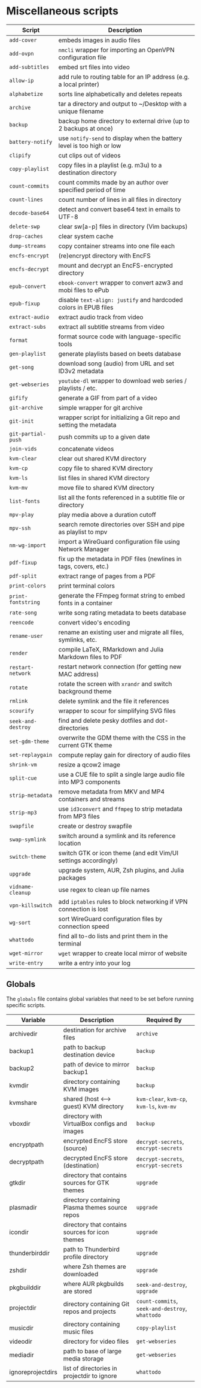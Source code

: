 # Miscellaneous scripts

| Script             | Description                                                            |
| ------------------ | ---------------------------------------------------------------------- |
| `add-cover`        | embeds images in audio files                                           |
| `add-ovpn`         | `nmcli` wrapper for importing an OpenVPN configuration file            |
| `add-subtitles`    | embed srt files into video                                             |
| `allow-ip`         | add rule to routing table for an IP address (e.g. a local printer)     |
| `alphabetize`      | sorts line alphabetically and deletes repeats                          |
| `archive`          | tar a directory and output to ~/Desktop with a unique filename         |
| `backup`           | backup home directory to external drive (up to 2 backups at once)      |
| `battery-notify`   | use `notify-send` to display when the battery level is too high or low |
| `clipify`          | cut clips out of videos                                                |
| `copy-playlist`    | copy files in a playlist (e.g. m3u) to a destination directory         |
| `count-commits`    | count commits made by an author over specified period of time          |
| `count-lines`      | count number of lines in all files in directory                        |
| `decode-base64`    | detect and convert base64 text in emails to UTF-8                      |
| `delete-swp`       | clear sw[a-p] files in directory (Vim backups)                         |
| `drop-caches`      | clear system cache                                                     |
| `dump-streams`     | copy container streams into one file each                              |
| `encfs-encrypt`    | (re)encrypt directory with EncFS                                       |
| `encfs-decrypt`    | mount and decrypt an EncFS-encrypted directory                         |
| `epub-convert`     | `ebook-convert` wrapper to convert azw3 and mobi files to ePub         |
| `epub-fixup`       | disable `text-align: justify` and hardcoded colors in EPUB files       |
| `extract-audio`    | extract audio track from video                                         |
| `extract-subs`     | extract all subtitle streams from video                                |
| `format`           | format source code with language-specific tools                        |
| `gen-playlist`     | generate playlists based on beets database                             |
| `get-song`         | download song (audio) from URL and set ID3v2 metadata                  |
| `get-webseries`    | `youtube-dl` wrapper to download web series / playlists / etc.         |
| `gifify`           | generate a GIF from part of a video                                    |
| `git-archive`      | simple wrapper for git archive                                         |
| `git-init`         | wrapper script for initializing a Git repo and setting the metadata    |
| `git-partial-push` | push commits up to a given date                                        |
| `join-vids`        | concatenate videos                                                     |
| `kvm-clear`        | clear out shared KVM directory                                         |
| `kvm-cp`           | copy file to shared KVM directory                                      |
| `kvm-ls`           | list files in shared KVM directory                                     |
| `kvm-mv`           | move file to shared KVM directory                                      |
| `list-fonts`       | list all the fonts referenced in a subtitle file or directory          |
| `mpv-play`         | play media above a duration cutoff                                     |
| `mpv-ssh`          | search remote directories over SSH and pipe as playlist to mpv         |
| `nm-wg-import`     | import a WireGuard configuration file using Network Manager            |
| `pdf-fixup`        | fix up the metadata in PDF files (newlines in tags, covers, etc.)      |
| `pdf-split`        | extract range of pages from a PDF                                      |
| `print-colors`     | print terminal colors                                                  |
| `print-fontstring` | generate the FFmpeg format string to embed fonts in a container        |
| `rate-song`        | write song rating metadata to beets database                           |
| `reencode`         | convert video's encoding                                               |
| `rename-user`      | rename an existing user and migrate all files, symlinks, etc.          |
| `render`           | compile LaTeX, RMarkdown and Julia Markdown files to PDF               |
| `restart-network`  | restart network connection (for getting new MAC address)               |
| `rotate`           | rotate the screen with `xrandr` and switch background theme            |
| `rmlink`           | delete symlink and the file it references                              |
| `scourify`         | wrapper to scour for simplifying SVG files                             |
| `seek-and-destroy` | find and delete pesky dotfiles and dot-directories                     |
| `set-gdm-theme`    | overwrite the GDM theme with the CSS in the current GTK theme          |
| `set-replaygain`   | compute replay gain for directory of audio files                       |
| `shrink-vm`        | resize a qcow2 image                                                   |
| `split-cue`        | use a CUE file to split a single large audio file into MP3 components  |
| `strip-metadata`   | remove metadata from MKV and MP4 containers and streams                |
| `strip-mp3`        | use `id3convert` and `ffmpeg` to strip metadata from MP3 files         |
| `swapfile`         | create or destroy swapfile                                             |
| `swap-symlink`     | switch around a symlink and its reference location                     |
| `switch-theme`     | switch GTK or icon theme (and edit Vim/UI settings accordingly)        |
| `upgrade`          | upgrade system, AUR, Zsh plugins, and Julia packages                   |
| `vidname-cleanup`  | use regex to clean up file names                                       |
| `vpn-killswitch`   | add `iptables` rules to block networking if VPN connection is lost     |
| `wg-sort`          | sort WireGuard configuration files by connection speed                 |
| `whattodo`         | find all to-do lists and print them in the terminal                    |
| `wget-mirror`      | `wget` wrapper to create local mirror of website                       |
| `write-entry`      | write a entry into your log                                            |

## Globals

The `globals` file contains global variables that need to be set before running
specific scripts.

| Variable          | Description                                     | Required By                                     |
| ----------------- | ----------------------------------------------- | ----------------------------------------------- |
| archivedir        | destination for archive files                   | `archive`                                       |
| backup1           | path to backup destination device               | `backup`                                        |
| backup2           | path of device to mirror backup1                | `backup`                                        |
| kvmdir            | directory containing KVM images                 | `backup`                                        |
| kvmshare          | shared (host <--> guest) KVM directory          | `kvm-clear`, `kvm-cp`, `kvm-ls`, `kvm-mv`       |
| vboxdir           | directory with VirtualBox configs and images    | `backup`                                        |
| encryptpath       | encrypted EncFS store (source)                  | `decrypt-secrets`, `encrypt-secrets`            |
| decryptpath       | decrypted EncFS store (destination)             | `decrypt-secrets`, `encrypt-secrets`            |
| gtkdir            | directory that contains sources for GTK themes  | `upgrade`                                       |
| plasmadir         | directory containing Plasma themes source repos | `upgrade`                                       |
| icondir           | directory that contains sources for icon themes | `upgrade`                                       |
| thunderbirddir    | path to Thunderbird profile directory           | `upgrade`                                       |
| zshdir            | where Zsh themes are downloaded                 | `upgrade`                                       |
| pkgbuilddir       | where AUR pkgbuilds are stored                  | `seek-and-destroy`, `upgrade`                   |
| projectdir        | directory containing Git repos and projects     | `count-commits`, `seek-and-destroy`, `whattodo` |
| musicdir          | directory containing music files                | `copy-playlist`                                 |
| videodir          | directory for video files                       | `get-webseries`                                 |
| mediadir          | path to base of large media storage             | `get-webseries`                                 |
| ignoreprojectdirs | list of directories in projectdir to ignore     | `whattodo`                                      |
